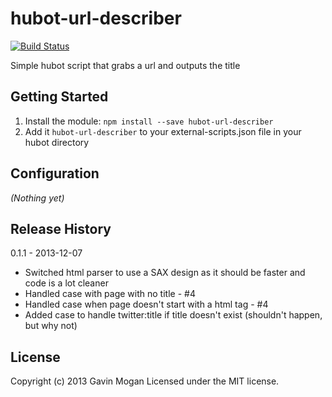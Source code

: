 # hubot-url-describer

[![Build Status](https://travis-ci.org/halkeye/hubot-url-describer.png)](https://travis-ci.org/halkeye/hubot-url-describer)

Simple hubot script that grabs a url and outputs the title

## Getting Started
1. Install the module: `npm install --save hubot-url-describer`
2. Add it `hubot-url-describer` to your external-scripts.json file in your hubot directory

## Configuration
_(Nothing yet)_

## Release History

0.1.1 - 2013-12-07 

 * Switched html parser to use a SAX design as it should be faster and code is a lot cleaner
 * Handled case with page with no title - #4
 * Handled case when page doesn't start with a html tag - #4
 * Added case to handle twitter:title if title doesn't exist (shouldn't happen, but why not)

## License
Copyright (c) 2013 Gavin Mogan
Licensed under the MIT license.
